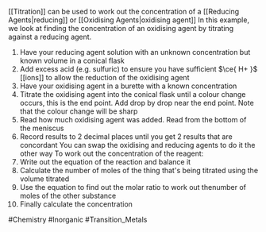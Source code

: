 [[Titration]] can be used to work out the concentration of a [[Reducing Agents|reducing]] or [[Oxidising Agents|oxidising agent]]
In this example, we look at finding the concentration of an oxidising agent by titrating against a reducing agent. 
1. Have your reducing agent solution with an unknown concentration but known volume in a conical flask
2. Add excess acid (e.g. sulfuric) to ensure you have sufficient $\ce{ H+ }$ [[ions]] to allow the reduction of the oxidising agent
3. Have your oxidising agent in a burette with a known concentration
4. Titrate the oxidising agent into the conical flask until a colour change occurs, this is the end point. Add drop by drop near the end point. Note that the colour change will be sharp
5. Read how much oxidising agent was added. Read from the bottom of the meniscus
6. Record results to 2 decimal places until you get 2 results that are concordant
You can swap the oxidising and reducing agents to do it the other way
To work out the concentration of the reagent:
1. Write out the equation of the reaction and balance it
2. Calculate the number of moles of the thing that's being titrated using the volume titrated
3. Use the equation to find out the molar ratio to work out thenumber of moles of the other substance
4. Finally calculate the concentration

#Chemistry #Inorganic #Transition_Metals 